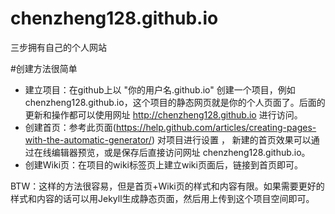 # chenzheng128.github.io
三步拥有自己的个人网站

#创建方法很简单
* 建立项目：在github上以 "你的用户名.github.io" 创建一个项目，例如 chenzheng128.github.io，这个项目的静态网页就是你的个人页面了。后面的更新和操作都可以使用网址 http://chenzheng128.github.io 进行访问。
* 创建首页：参考此页面(https://help.github.com/articles/creating-pages-with-the-automatic-generator/) 对项目进行设置 ， 新建的首页效果可以通过在线编辑器预览，或是保存后直接访问网址 chenzheng128.github.io。
* 创建Wiki页：在项目的wiki标签页上建立wiki页面后，链接到首页即可。

BTW：这样的方法很容易，但是首页+Wiki页的样式和内容有限。如果需要更好的样式和内容的话可以用Jekyll生成静态页面，然后用上传到这个项目空间即可。
